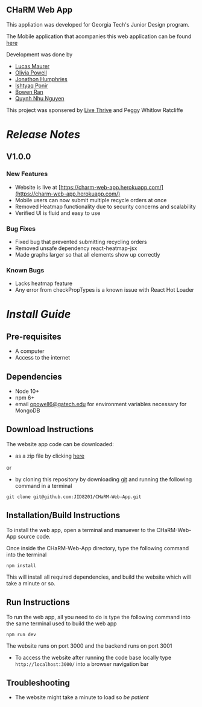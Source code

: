 ## **CHaRM Web App**

This appliation was developed for Georgia Tech's Junior Design program.

The Mobile application that acompanies this web application can be found [here](https://github.com/JID8201/CHaRM-Android-App)

Development was done by
- [Lucas Maurer](lmaurer9@gatech.edu)
- [Olivia Powell](opowell6@gatech.edu)
- [Jonathon Humphries](jhumphries30@gatech.edu)
- [Ishtyaq Ponir](iponir3@gatech.edu)
- [Bowen Ran](bran3@gatech.edu)
- [Quynh Nhu Nguyen](qnguyen47@gatech.edu)

This project was sponsered by [Live Thrive](http://livethrive.org/) and Peggy Whitlow Ratcliffe

# *Release Notes*

## V1.0.0
### New Features
- Website is live at [https://charm-web-app.herokuapp.com/](https://charm-web-app.herokuapp.com/)
- Mobile users can now submit multiple recycle orders at once
- Removed Heatmap functionality due to security concerns and scalability
- Verified UI is fluid and easy to use

### Bug Fixes
- Fixed bug that prevented submitting recycling orders
- Removed unsafe dependency react-heatmap-jsx
- Made graphs larger so that all elements show up correctly

### Known Bugs
- Lacks heatmap feature
- Any error from checkPropTypes is a  known issue with React Hot Loader

# *Install Guide*

## Pre-requisites
- A computer
- Access to the internet 

## Dependencies
- Node 10+
- npm 6+
- email opowell6@gatech.edu for environment variables necessary for MongoDB

## Download Instructions
The website app code can be downloaded:
- as a zip file by clicking [here](https://github.com/JID8201/CHaRM-Web-App/archive/master.zip)

or 

- by cloning this repository by downloading [git](https://git-scm.com/downloads) and running the following command in a terminal
```
git clone git@github.com:JID8201/CHaRM-Web-App.git
```

## Installation/Build Instructions 
To install the web app, open a terminal and manuever to the CHaRM-Web-App source code.

Once inside the CHaRM-Web-App directory, type the following command into the terminal

 ```npm install```

This will install all required dependencies, and build the website which will take a minute or so.

## Run Instructions
To run the web app, all you need to do is type the following command into the same terminal used to build the web app

```npm run dev```

The website runs on port 3000 and the backend runs on port 3001

- To access the website after running the code base locally type ```http://localhost:3000/``` into a browser navigation bar

## Troubleshooting
- The website might take a minute to load so *be patient*
